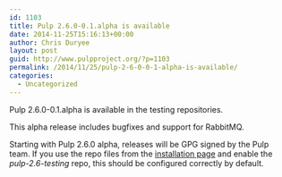 ```yaml
---
id: 1103
title: Pulp 2.6.0-0.1.alpha is available
date: 2014-11-25T15:16:13+00:00
author: Chris Duryee
layout: post
guid: http://www.pulpproject.org/?p=1103
permalink: /2014/11/25/pulp-2-6-0-0-1-alpha-is-available/
categories:
  - Uncategorized
---
```

Pulp 2.6.0-0.1.alpha is available in the testing repositories.

This alpha release includes bugfixes and support for RabbitMQ.

Starting with Pulp 2.6.0 alpha, releases will be GPG signed by the Pulp team. If you use the repo files from the <a href="http://pulp.readthedocs.org/en/latest/user-guide/installation.html" target="_blank">installation page</a> and enable the _pulp-2.6-testing_ repo, this should be configured correctly by default.
